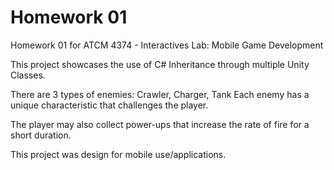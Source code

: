 # Homework 01
Homework 01 for ATCM 4374 - Interactives Lab: Mobile Game Development

This project showcases the use of C# Inheritance through multiple Unity Classes.

There are 3 types of enemies: Crawler, Charger, Tank
Each enemy has a unique characteristic that challenges the player.

The player may also collect power-ups that increase the rate of fire for a short duration.

This project was design for mobile use/applications.
